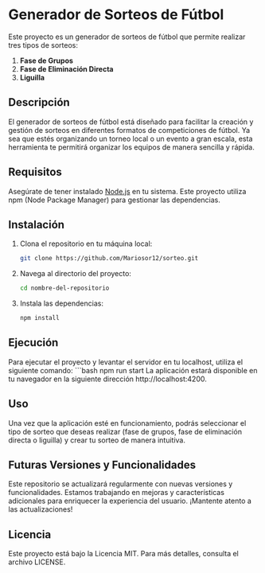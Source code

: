 # Generador de Sorteos de Fútbol

Este proyecto es un generador de sorteos de fútbol que permite realizar tres tipos de sorteos:

1. **Fase de Grupos**
2. **Fase de Eliminación Directa**
3. **Liguilla**

## Descripción

El generador de sorteos de fútbol está diseñado para facilitar la creación y gestión de sorteos en diferentes formatos de competiciones de fútbol. Ya sea que estés organizando un torneo local o un evento a gran escala, esta herramienta te permitirá organizar los equipos de manera sencilla y rápida.

## Requisitos

Asegúrate de tener instalado [Node.js](https://nodejs.org/) en tu sistema. Este proyecto utiliza npm (Node Package Manager) para gestionar las dependencias.

## Instalación

1. Clona el repositorio en tu máquina local:
   ```bash
   git clone https://github.com/Mariosor12/sorteo.git
2. Navega al directorio del proyecto:
    ```bash
    cd nombre-del-repositorio
3. Instala las dependencias:
    ```bash
    npm install
    
## Ejecución
Para ejecutar el proyecto y levantar el servidor en tu localhost, utiliza el siguiente comando:
    ```bash
    npm run start
La aplicación estará disponible en tu navegador en la siguiente dirección http://localhost:4200.

## Uso
Una vez que la aplicación esté en funcionamiento, podrás seleccionar el tipo de sorteo que deseas realizar (fase de grupos, fase de eliminación directa o liguilla) y crear tu sorteo de manera intuitiva.

## Futuras Versiones y Funcionalidades
Este repositorio se actualizará regularmente con nuevas versiones y funcionalidades. Estamos trabajando en mejoras y características adicionales para enriquecer la experiencia del usuario. ¡Mantente atento a las actualizaciones!

## Licencia
Este proyecto está bajo la Licencia MIT. Para más detalles, consulta el archivo LICENSE.

